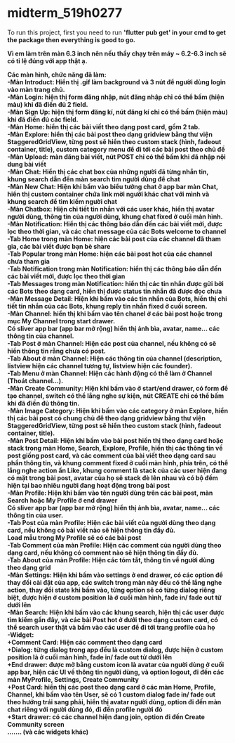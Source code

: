 # midterm_519h0277

To run this project, first you need to run <b>'flutter pub get'<b> in your cmd to get the package then everything is good to go.

Vì em làm trên màn 6.3 inch nên nếu thầy chạy trên máy ~ 6.2-6.3 inch sẽ có tỉ lệ đúng với app thật ạ.

Các màn hình, chức năng đã làm: <br>
    -Màn Introduct: Hiển thị .gif làm background và 3 nút để người dùng login vào màn trang chủ.<br>
    -Màn Login: hiện thị form đăng nhập, nút đăng nhập chỉ có thể bấm (hiện màu) khi đã điền đủ 2 field.<br>
    -Màn Sign Up: hiện thị form đăng kí, nút đăng kí chỉ có thể bấm (hiện màu) khi đã điền đủ các field.<br>
    -Màn Home: hiển thị các bài viết theo dạng post card, gồm 2 tab. <br>
    -Màn Explore: hiển thị các bài post theo dạng gridview bằng thư viện StaggeredGridView, từng post sẽ hiển theo custom stack (hình, fadeout container, title), custom category menu để đi tới các bài post theo chủ đề <br>
    -Màn Upload: màn đăng bài viết, nút POST chỉ có thể bấm khi đã nhập nội dung bài viết <br>
    -Màn Chat: Hiển thị các chat box của những người đã từng nhắn tin, khung search dẫn đến màn search tìm người dùng để chat <br>
    -Màn New Chat: Hiện khi bấm vào biểu tưởng chat ở app bar màn Chat, hiển thị custom container chứa link mời người khác chat với mình và khung search để tìm kiếm người chat<br>
    -Màn Chatbox: Hiện chi tiết tin nhắn với các user khác, hiển thị avatar người dùng, thông tin của người dùng, khung chat fixed ở cuối màn hình.<br>
    -Màn Notification: Hiển thị các thông báo dẫn đến các bài viết mới, được lọc theo thời gian, và các chat message của các Bots welcome to channel <br>
    -Tab Home trong màn Home: hiện các bài post của các channel đã tham gia, các bài viết được bạn bè share <br>
    -Tab Popular trong màn Home: hiện các bài post hot của các channel chưa tham gia <br>
    -Tab Notification trong màn Notification: hiển thị các thông báo dẫn đến các bài viết mới, được lọc theo thời gian<br>
    -Tab Messages trong màn Notification: hiển thị các tin nhắn được gửi bởi các Bots theo dạng card, hiển thị được status tin nhắn đã được đọc chưa <br>
    -Màn Message Detail: Hiện khi bấm vào các tin nhắn của Bots, hiển thị chi tiết tin nhắn của các Bots, khung reply tin nhắn fixed ở cuối screen.<br>
    -Màn Channel: hiển thị khi bấm vào tên chanel ở các bài post hoặc trong mục My Channel trong start drawer.<br>
                Có sliver app bar (app bar mở rộng) hiển thị ảnh bìa, avatar, name... các thông tin của channel.<br>
    -Tab Post ở màn Channel: Hiện các post của channel, nếu không có sẽ hiển thông tin rằng chưa có post.<br>
    -Tab About ở màn Channel: Hiện các thông tin của channel (description, listview hiện các channel tương tự, listview hiện các founder).<br>
    -Tab Menu ở màn Channel: Hiện các hành động có thể làm ở Channel (Thoát channel...).<br>
    -Màn Create Community: Hiện khi bấm vào ở start/end drawer, có form để tạo channel, switch có thể lắng nghe sự kiện, nút CREATE chỉ có thể bấm khi đã điền đủ thông tin.<br>
    -Màn Image Category: Hiện khi bấm vào các category ở màn Explore, hiển thị các bài post có chung chủ để theo dạng gridview bằng thư viện StaggeredGridView, từng post sẽ hiển theo custom stack (hình, fadeout container, title).<br>
    -Màn Post Detail: Hiện khi bấm vào bài post hiển thị theo dạng card hoặc stack trong màn Home, Search, Explore, Profile, hiển thị các thông tin về post giống post card, và các comment của bài viết theo dạng card sau phần thông tin, và khung comment fixed ở cuối màn hình, phía trên, có thể lắng nghe action ấn Like, khung comment là stack của các user hiện đang có mặt trong bài post, avatar của họ sẽ stack đè lên nhau và có bộ đếm hiện tại bao nhiêu người đang hoạt động trong bài post <br>
    -Màn Profile: Hiện khi bấm vào tên người dùng trên các bài post, màn Search hoặc My Profile ở end drawer<br>
                Có sliver app bar (app bar mở rộng) hiển thị ảnh bìa, avatar, name... các thông tin của user.<br>
    -Tab Post của màn Profile: Hiện các bài viết của người dùng theo dạng card, nếu không có bài viết nào sẽ hiện thông tin đầy đủ.<br>
                Load mẫu trong My Profile sẽ có các bài post<br>
    -Tab Comment của màn Profile: Hiện các comment của người dùng theo dạng card, nếu không có comment nào sẽ hiện thông tin đầy đủ.<br>
    -Tab About của màn Profile: Hiện các tóm tắt, thông tin về người dùng theo dạng grid<br>
    -Màn Settings: Hiện khi bấm vào settings ở end drawer, có các option để thay đổi cài đặt của app, các switch trong màn này đều có thể lắng nghe action, thay đổi state khi bấm vào, từng option sẽ có từng dialog riêng biệt, được hiện ở custom position là ở cuối màn hình, fade in/ fade out từ dưới lên<br>
    -Màn Search: Hiện khi bấm vào các khung search, hiện thị các user được tìm kiếm gần đây, và các bài Post hot ở dưới theo dạng custom card, có thể search user thật và bấm vào các user để đi tới trang profile của họ<br>
    -Widget:<br>
        +Comment Card: Hiện các comment theo dạng card<br>
        +Dialog: từng dialog trong app đều là custom dialog, được hiện ở custom position là ở cuối màn hình, fade in/ fade out từ dưới lên<br>
        +End drawer: được mở bằng custom icon là avatar của người dùng ở cuối app bar, hiện các UI về thông tin người dùng, và option logout, đi đến các màn MyProfile, Settings, Create Community<br>
        +Post Card: hiển thị các post theo dạng card ở các màn Home, Profile, Channel, khi bấm vào tên User, sẽ có 1 custom dialog fade in/ fade out theo hướng trái sang phải, hiển thị avatar người dùng, option đi đến màn chat riêng với người dùng đó, đi đến profile người đó<br>
        +Start drawer: có các channel hiện đang join, option đi đến Create Community screen<br>
        ....... (và các widgets khác)<br>
